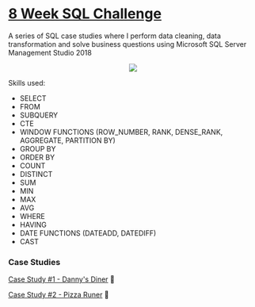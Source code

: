 # [8 Week SQL Challenge](https://8weeksqlchallenge.com/getting-started/)

A series of SQL case studies where I perform data cleaning, data transformation and solve business questions using Microsoft SQL Server Management Studio 2018

<p align="center">
  <img src=https://user-images.githubusercontent.com/72626506/137976082-3de2b3c8-3931-4510-a5c6-e022f42b60a7.png>
</p>

Skills used: 
- SELECT
- FROM
- SUBQUERY
- CTE
- WINDOW FUNCTIONS (ROW_NUMBER, RANK, DENSE_RANK, AGGREGATE, PARTITION BY)
- GROUP BY
- ORDER BY
- COUNT
- DISTINCT
- SUM
- MIN
- MAX
- AVG
- WHERE
- HAVING
- DATE FUNCTIONS (DATEADD, DATEDIFF)
- CAST

### Case Studies

[ Case Study #1 - Danny's Diner](https://github.com/sebachiara88/8-Week-SQL-Challenge/tree/main/Case%20Study%20%231%20-%20Danny's%20Diner) 🍣

[Case Study #2 - Pizza Runer](https://github.com/sebachiara88/8-Week-SQL-Challenge/tree/main/Case%20Study%20%232%20-%20Pizza%20Runer) 🍕

